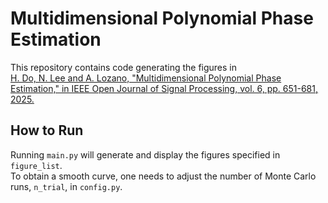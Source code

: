 # Multidimensional Polynomial Phase Estimation
This repository contains code generating the figures in  
[H. Do, N. Lee and A. Lozano, "Multidimensional Polynomial Phase Estimation," in IEEE Open Journal of Signal Processing, vol. 6, pp. 651-681, 2025.](https://ieeexplore.ieee.org/document/11027552
)


## How to Run
Running `main.py` will generate and display the figures specified in `figure_list`.  
To obtain a smooth curve, one needs to adjust the number of Monte Carlo runs, `n_trial`, in `config.py`.
